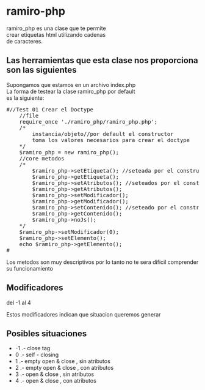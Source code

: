 # ramiro-php

<p>
ramiro_php es una clase que te permite <br>
crear etiquetas html utilizando cadenas <br>
de caracteres.
</p>

<h2>Las herramientas que esta clase nos proporciona son las siguientes</h2>

<p>
Supongamos que estamos en un archivo index.php <br>
La forma de testear la clase ramiro_php por default<br>
es la siguiente:
</p>

<pre>
#//Test 01 Crear el Doctype
    //file
    require_once './ramiro_php/ramiro_php.php';
    /*
        instancia/objeto//por default el constructor 
        toma los valores necesarios para crear el doctype
    */
    $ramiro_php = new ramiro_php();
    //core metodos
    /*
        $ramiro_php->setEtiqueta(); //seteada por el constructor por primera vez
        $ramiro_php->getEtiqueta();
        $ramiro_php->setAtributos(); //seteados por el constructor por primera vez
        $ramiro_php->getAtributos();
        $ramiro_php->setModificador();
        $ramiro_php->getModificador();
        $ramiro_php->setContenido(); //seteado por el constructor por primera vez
        $ramiro_php->getContenido();
        $ramiro_php->noJs();
    */
    $ramiro_php->setModificador(0);
    $ramiro_php->setElemento();
    echo $ramiro_php->getElemento();
#
</pre>

<p>
Los metodos son muy descriptivos por lo tanto no te sera 
dificil comprender su funcionamiento
</p>

<h2>Modificadores</h2>

<p>del -1 al 4</p>

<p>Estos modificadores indican que situacion queremos generar</p>

<h2>Posibles situaciones</h2>

<ul>
    <li>-1 .- close tag</li>
    <li>0 .- self - closing</li>
    <li>1 .- empty open & close , sin atributos</li>
    <li>2 .- empty open & close , con atributos</li>
    <li>3 .- open & close , sin atributos</li>
    <li>4 .- open & close , con atributos</li>
</ul>